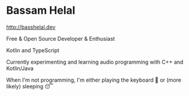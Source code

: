 # Bassam Helal

http://basshelal.dev

Free & Open Source Developer & Enthusiast

Kotlin and TypeScript

Currently experimenting and learning audio programming with C++ and Kotlin/Java

When I'm not programming, I'm either playing the keyboard 🎹 or (more likely) sleeping 😴

